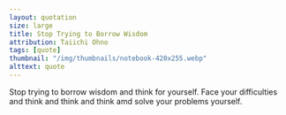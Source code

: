 ```yaml
---
layout: quotation
size: large
title: Stop Trying to Borrow Wisdom
attribution: Taiichi Ohno
tags: [quote]
thumbnail: "/img/thumbnails/notebook-420x255.webp"
alttext: quote
---
```


Stop trying to borrow wisdom and think for yourself. Face your difficulties and think and
think and think amd solve your problems yourself.
